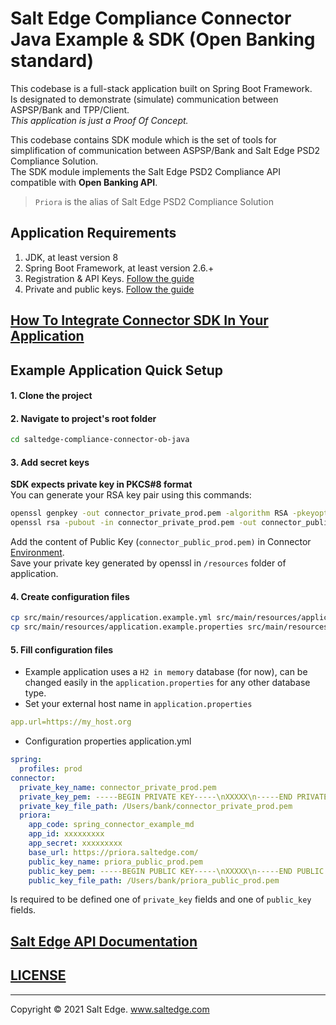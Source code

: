 # Salt Edge Compliance Connector Java Example & SDK (Open Banking standard)

This codebase is a full-stack application built on Spring Boot Framework.  
Is designated to demonstrate (simulate) communication between ASPSP/Bank and TPP/Client.  
_This application is just a Proof Of Concept._  
    
This codebase contains SDK module which is the set of tools for simplification of communication between ASPSP/Bank and Salt Edge PSD2 Compliance Solution.    
The SDK module implements the Salt Edge PSD2 Compliance API compatible with **Open Banking API**.
  
> `Priora` is the alias of Salt Edge PSD2 Compliance Solution
   
## Application Requirements
1. JDK, at least version 8 
2. Spring Boot Framework, at least version 2.6.+
3. Registration & API Keys. [Follow the guide](https://priora.saltedge.com/docs/aspsp/ob#registration_and_api_keys)
4. Private and public keys. [Follow the guide](https://priora.saltedge.com/docs/aspsp/ob#private_and_public_keys)
  
## [How To Integrate Connector SDK In Your Application](compliance-connector-ob-sdk/README.MD)

## Example Application Quick Setup

#### 1. Clone the project

#### 2. Navigate to project's root folder

```bash
cd saltedge-compliance-connector-ob-java
```

#### 3. Add secret keys

**SDK expects private key in PKCS#8 format**  
You can generate your RSA key pair using this commands:
```bash
openssl genpkey -out connector_private_prod.pem -algorithm RSA -pkeyopt rsa_keygen_bits:2048
openssl rsa -pubout -in connector_private_prod.pem -out connector_public_prod.pem
```  
Add the content of Public Key (`connector_public_prod.pem)` in Connector [Environment](https://priora.saltedge.com/providers/environments).     
Save your private key generated by openssl in `/resources` folder of application.

#### 4. Create configuration files

```bash
cp src/main/resources/application.example.yml src/main/resources/application.yml
cp src/main/resources/application.example.properties src/main/resources/application.properties
```
  
#### 5. Fill configuration files

* Example application uses a `H2 in memory` database (for now), can be changed easily in the `application.properties` for any other database type.
* Set your external host name in `application.properties`
```yaml
app.url=https://my_host.org
```  
* Configuration properties application.yml
```yaml
spring:
  profiles: prod
connector:
  private_key_name: connector_private_prod.pem
  private_key_pem: -----BEGIN PRIVATE KEY-----\nXXXXX\n-----END PRIVATE KEY-----
  private_key_file_path: /Users/bank/connector_private_prod.pem
  priora:
    app_code: spring_connector_example_md
    app_id: xxxxxxxxx
    app_secret: xxxxxxxxx
    base_url: https://priora.saltedge.com/
    public_key_name: priora_public_prod.pem
    public_key_pem: -----BEGIN PUBLIC KEY-----\nXXXXX\n-----END PUBLIC KEY-----
    public_key_file_path: /Users/bank/priora_public_prod.pem
```

Is required to be defined one of `private_key` fields and one of `public_key` fields.

## [Salt Edge API Documentation](https://priora.saltedge.com/docs/aspsp/ob)

## [LICENSE](LICENSE.txt)

---
Copyright © 2021 Salt Edge. www.saltedge.com
